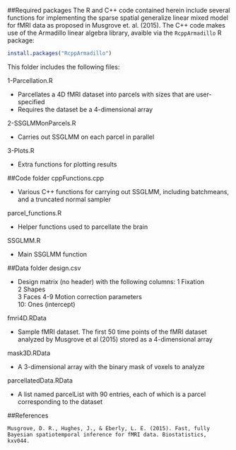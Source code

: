 ##Required packages
The R and C++ code contained herein include several functions for implementing the sparse spatial generalize linear mixed model for fMRI data as proposed in Musgrove et. al. (2015). The C++ code makes use of the Armadillo linear algebra library, avaible via the `RcppArmadillo` R package:

```R
install.packages("RcppArmadillo")
```

This folder includes the following files:

1-Parcellation.R
  - Parcellates a 4D fMRI dataset into parcels with sizes that are user-specified 
  - Requires the dataset be a 4-dimensional array

2-SSGLMMonParcels.R
  - Carries out SSGLMM on each parcel in parallel

3-Plots.R
  - Extra functions for plotting results
  
##Code folder
cppFunctions.cpp
  - Various C++ functions for carrying out SSGLMM, including batchmeans, and a
    truncated normal sampler
	
parcel_functions.R
  - Helper functions used to parcellate the brain

SSGLMM.R
  - Main SSGLMM function

  
##Data folder
design.csv
  - Design matrix (no header) with the following columns:
    1   Fixation   
    2   Shapes   
    3   Faces
    4-9 Motion correction parameters     
    10: Ones (intercept) 

fmri4D.RData
  - Sample fMRI dataset. The first 50 time points of the fMRI dataset analyzed
    by Musgrove et al (2015) stored as a 4-dimensional array 

mask3D.RData
  - A 3-dimensional array with the binary mask of voxels to analyze

parcellatedData.RData
 - A list named parcelList with 90 entries, each of which is a parcel
   corresponding to the dataset


##References
```
Musgrove, D. R., Hughes, J., & Eberly, L. E. (2015). Fast, fully Bayesian spatiotemporal inference for fMRI data. Biostatistics, kxv044.
```
